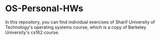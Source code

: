 # OS-Personal-HWs
In this repository, you can find individual exercises of Sharif University of Technology's operating systems course, which is a copy of Berkeley University's cs162 course.
